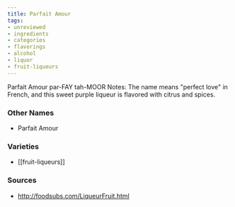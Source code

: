 ```yaml
---
title: Parfait Amour
tags:
- unreviewed
- ingredients
- categories
- flavorings
- alcohol
- liquor
- fruit-liqueurs
---
```

Parfait Amour par-FAY tah-MOOR Notes: The name means "perfect love" in French, and this sweet purple liqueur is flavored with citrus and spices.

### Other Names

* Parfait Amour

### Varieties

* [[fruit-liqueurs]]

### Sources
* http://foodsubs.com/LiqueurFruit.html

